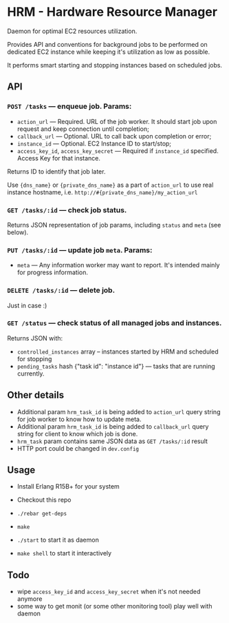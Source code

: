 # HRM - Hardware Resource Manager

Daemon for optimal EC2 resources utilization.

Provides API and conventions for background jobs to be performed on dedicated EC2
instance while keeping it's utilization as low as possible.

It performs smart starting and stopping instances based on scheduled jobs.

## API

### `POST /tasks` — enqueue job. Params:

- `action_url` — Required. URL of the job worker. It should start job upon request and keep connection until completion;
- `callback_url` — Optional. URL to call back upon completion or error;
- `instance_id` — Optional. EC2 Instance ID to start/stop;
- `access_key_id`, `access_key_secret` — Required if `instance_id` specified. Access Key for that instance.

Returns ID to identify that job later.

Use `{dns_name}` or `{private_dns_name}` as a part of `action_url` to use real instance hostname, i.e. `http://#{private_dns_name}/my_action_url`

### `GET /tasks/:id` — check job status.

Returns JSON representation of job params, including `status` and `meta` (see below).

### `PUT /tasks/:id` — update job `meta`. Params:

- `meta` — Any information worker may want to report. It's intended mainly for progress information.

### `DELETE /tasks/:id` — delete job.

Just in case :)

### `GET /status` — check status of all managed jobs and instances.

Returns JSON with:
- `controlled_instances` array – instances started by HRM and scheduled for stopping
- `pending_tasks` hash {"task id": "instance id"} — tasks that are running currently.

## Other details

- Additional param `hrm_task_id` is being added to `action_url` query string for job worker to know how to update meta.
- Additional param `hrm_task_id` is being added to `callback_url` query string for client to know which job is done.
- `hrm_task` param contains same JSON data as `GET /tasks/:id` result
- HTTP port could be changed in `dev.config`

## Usage

- Install Erlang R15B+ for your system
- Checkout this repo
- `./rebar get-deps`
- `make`

- `./start` to start it as daemon
- `make shell` to start it interactively

## Todo

- wipe `access_key_id` and `access_key_secret` when it's not needed anymore
- some way to get monit (or some other monitoring tool) play well with daemon
